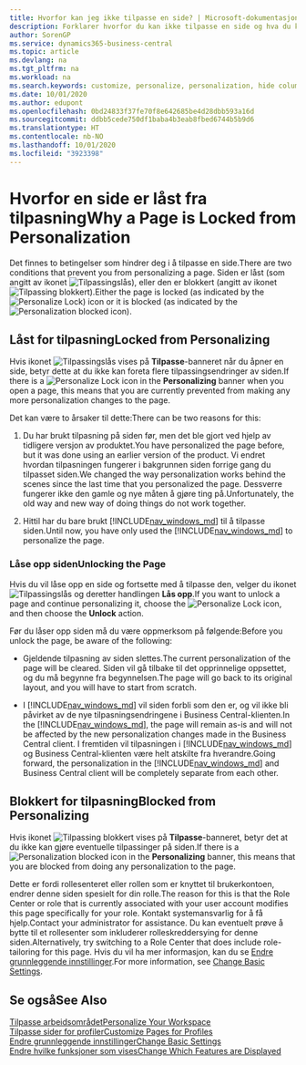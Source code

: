 ```yaml
---
title: Hvorfor kan jeg ikke tilpasse en side? | Microsoft-dokumentasjon
description: Forklarer hvorfor du kan ikke tilpasse en side og hva du kan gjøre for å låse den opp slik at du kan tilpasse den.
author: SorenGP
ms.service: dynamics365-business-central
ms.topic: article
ms.devlang: na
ms.tgt_pltfrm: na
ms.workload: na
ms.search.keywords: customize, personalize, personalization, hide columns, remove fields, move fields
ms.date: 10/01/2020
ms.author: edupont
ms.openlocfilehash: 0bd24833f37fe70f8e642685be4d28dbb593a16d
ms.sourcegitcommit: ddbb5cede750df1baba4b3eab8fbed6744b5b9d6
ms.translationtype: HT
ms.contentlocale: nb-NO
ms.lasthandoff: 10/01/2020
ms.locfileid: "3923398"
---
```

# <a name="why-a-page-is-locked-from-personalization"></a><span data-ttu-id="1bbd8-103">Hvorfor en side er låst fra tilpasning</span><span class="sxs-lookup"><span data-stu-id="1bbd8-103">Why a Page is Locked from Personalization</span></span>

<span data-ttu-id="1bbd8-104">Det finnes to betingelser som hindrer deg i å tilpasse en side.</span><span class="sxs-lookup"><span data-stu-id="1bbd8-104">There are two conditions that prevent you from personalizing a page.</span></span> <span data-ttu-id="1bbd8-105">Siden er låst (som angitt av ikonet ![Tilpassingslås](media/personalization-lock-icon.png "Tilpass lås")), eller den er blokkert (angitt av ikonet ![Tilpassing blokkert](media/personalization-blocked-icon.png "Tilpassing blokkert")).</span><span class="sxs-lookup"><span data-stu-id="1bbd8-105">Either the page is locked (as indicated by the ![Personalize Lock](media/personalization-lock-icon.png "Personalize lock")) icon or it is blocked (as indicated by the ![Personalization blocked](media/personalization-blocked-icon.png "Personalization blocked") icon).</span></span>

## <a name="locked-from-personalizing"></a><span data-ttu-id="1bbd8-106">Låst for tilpasning</span><span class="sxs-lookup"><span data-stu-id="1bbd8-106">Locked from Personalizing</span></span>

<span data-ttu-id="1bbd8-107">Hvis ikonet ![Tilpassingslås](media/personalization-lock-icon.png "Tilpass lås") vises på **Tilpasse**-banneret når du åpner en side, betyr dette at du ikke kan foreta flere tilpassingsendringer av siden.</span><span class="sxs-lookup"><span data-stu-id="1bbd8-107">If there is a ![Personalize Lock](media/personalization-lock-icon.png "Personalize lock") icon in the **Personalizing** banner when you open a page, this means that you are currently prevented from making any more personalization changes to the page.</span></span>

<!-- This is because we changed the way personalization works behind the scenes since the last time that you personalized the page. Unfortunately, the old way and new of doing things do not work together.

The page currently includes the last personalization changes that you made. If you want to continue personalizing the page, then you can choose the lock icon and then **Unlock**. Just be aware that if you choose to unlock the page, the current personalization of the page will be cleared, and you will have to start from scratch.
-->

<span data-ttu-id="1bbd8-108">Det kan være to årsaker til dette:</span><span class="sxs-lookup"><span data-stu-id="1bbd8-108">There can be two reasons for this:</span></span>

1. <span data-ttu-id="1bbd8-109">Du har brukt tilpasning på siden før, men det ble gjort ved hjelp av tidligere versjon av produktet.</span><span class="sxs-lookup"><span data-stu-id="1bbd8-109">You have personalized the page before, but it was done using an earlier version of the product.</span></span> <span data-ttu-id="1bbd8-110">Vi endret hvordan tilpasningen fungerer i bakgrunnen siden forrige gang du tilpasset siden.</span><span class="sxs-lookup"><span data-stu-id="1bbd8-110">We changed the way personalization works behind the scenes since the last time that you personalized the page.</span></span> <span data-ttu-id="1bbd8-111">Dessverre fungerer ikke den gamle og nye måten å gjøre ting på.</span><span class="sxs-lookup"><span data-stu-id="1bbd8-111">Unfortunately, the old way and new way of doing things do not work together.</span></span>

2. <span data-ttu-id="1bbd8-112">Hittil har du bare brukt [!INCLUDE[nav_windows_md](includes/nav_windows_md.md)] til å tilpasse siden.</span><span class="sxs-lookup"><span data-stu-id="1bbd8-112">Until now, you have only used the [!INCLUDE[nav_windows_md](includes/nav_windows_md.md)] to personalize the page.</span></span>

### <a name="unlocking-the-page"></a><span data-ttu-id="1bbd8-113">Låse opp siden</span><span class="sxs-lookup"><span data-stu-id="1bbd8-113">Unlocking the Page</span></span>

<span data-ttu-id="1bbd8-114">Hvis du vil låse opp en side og fortsette med å tilpasse den, velger du ikonet ![Tilpassingslås](media/personalization-lock-icon.png "Tilpass lås") og deretter handlingen **Lås opp**.</span><span class="sxs-lookup"><span data-stu-id="1bbd8-114">If you want to unlock a page and continue personalizing it, choose the ![Personalize Lock](media/personalization-lock-icon.png "Personalize lock") icon, and then choose the **Unlock** action.</span></span>  

<span data-ttu-id="1bbd8-115">Før du låser opp siden må du være oppmerksom på følgende:</span><span class="sxs-lookup"><span data-stu-id="1bbd8-115">Before you unlock the page, be aware of the following:</span></span>

- <span data-ttu-id="1bbd8-116">Gjeldende tilpasning av siden slettes.</span><span class="sxs-lookup"><span data-stu-id="1bbd8-116">The current personalization of the page will be cleared.</span></span> <span data-ttu-id="1bbd8-117">Siden vil gå tilbake til det opprinnelige oppsettet, og du må begynne fra begynnelsen.</span><span class="sxs-lookup"><span data-stu-id="1bbd8-117">The page will go back to its original layout, and you will have to start from scratch.</span></span>

- <span data-ttu-id="1bbd8-118">I [!INCLUDE[nav_windows_md](includes/nav_windows_md.md)] vil siden forbli som den er, og vil ikke bli påvirket av de nye tilpasningsendringene i Business Central-klienten.</span><span class="sxs-lookup"><span data-stu-id="1bbd8-118">In the [!INCLUDE[nav_windows_md](includes/nav_windows_md.md)], the page will remain as-is and will not be affected by the new personalization changes made in the Business Central client.</span></span> <span data-ttu-id="1bbd8-119">I fremtiden vil tilpasningen i [!INCLUDE[nav_windows_md](includes/nav_windows_md.md)] og Business Central-klienten være helt atskilte fra hverandre.</span><span class="sxs-lookup"><span data-stu-id="1bbd8-119">Going forward, the personalization in the [!INCLUDE[nav_windows_md](includes/nav_windows_md.md)] and Business Central client will be completely separate from each other.</span></span>

## <a name="blocked-from-personalizing"></a><span data-ttu-id="1bbd8-120">Blokkert for tilpasning</span><span class="sxs-lookup"><span data-stu-id="1bbd8-120">Blocked from Personalizing</span></span>

<span data-ttu-id="1bbd8-121">Hvis ikonet ![Tilpassing blokkert](media/personalization-blocked-icon.png "Tilpassing blokkert") vises på **Tilpasse**-banneret, betyr det at du ikke kan gjøre eventuelle tilpassinger på siden.</span><span class="sxs-lookup"><span data-stu-id="1bbd8-121">If there is a ![Personalization blocked](media/personalization-blocked-icon.png "Personalization blocked") icon in the **Personalizing** banner, this means that you are blocked from doing any personalization to the page.</span></span>

<!-- Only text is translated, so removing this image for non-English UX reasons.  ![Personalize blocked](media/personalization-blocked.png "Personalize lock") -->

<span data-ttu-id="1bbd8-122">Dette er fordi rollesenteret eller rollen som er knyttet til brukerkontoen, endrer denne siden spesielt for din rolle.</span><span class="sxs-lookup"><span data-stu-id="1bbd8-122">The reason for this is that the Role Center or role that is currently associated with your user account modifies this page specifically for your role.</span></span> <span data-ttu-id="1bbd8-123">Kontakt systemansvarlig for å få hjelp.</span><span class="sxs-lookup"><span data-stu-id="1bbd8-123">Contact your administrator for assistance.</span></span> <span data-ttu-id="1bbd8-124">Du kan eventuelt prøve å bytte til et rollesenter som inkluderer rolleskreddersying for denne siden.</span><span class="sxs-lookup"><span data-stu-id="1bbd8-124">Alternatively, try switching to a Role Center that does include role-tailoring for this page.</span></span> <span data-ttu-id="1bbd8-125">Hvis du vil ha mer informasjon, kan du se [Endre grunnleggende innstillinger](ui-change-basic-settings.md).</span><span class="sxs-lookup"><span data-stu-id="1bbd8-125">For more information, see [Change Basic Settings](ui-change-basic-settings.md).</span></span>

## <a name="see-also"></a><span data-ttu-id="1bbd8-126">Se også</span><span class="sxs-lookup"><span data-stu-id="1bbd8-126">See Also</span></span>
[<span data-ttu-id="1bbd8-127">Tilpasse arbeidsområdet</span><span class="sxs-lookup"><span data-stu-id="1bbd8-127">Personalize Your Workspace</span></span>](ui-personalization-user.md)  
[<span data-ttu-id="1bbd8-128">Tilpasse sider for profiler</span><span class="sxs-lookup"><span data-stu-id="1bbd8-128">Customize Pages for Profiles</span></span>](ui-personalization-manage.md)  
[<span data-ttu-id="1bbd8-129">Endre grunnleggende innstillinger</span><span class="sxs-lookup"><span data-stu-id="1bbd8-129">Change Basic Settings</span></span>](ui-change-basic-settings.md)  
[<span data-ttu-id="1bbd8-130">Endre hvilke funksjoner som vises</span><span class="sxs-lookup"><span data-stu-id="1bbd8-130">Change Which Features are Displayed</span></span>](ui-experiences.md)  
